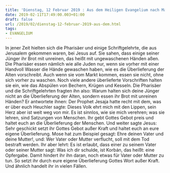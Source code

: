 ```yaml
---
title: 'Dienstag, 12 Februar 2019 : Aus dem Heiligen Evangelium nach Markus - Mk 7,1-13.'
date: 2019-02-11T17:49:00.003+01:00
draft: false
url: /2019/02/dienstag-12-februar-2019-aus-dem.html
tags: 
- EVANGELIUM
---
```


In jener Zeit hielten sich die Pharisäer und einige Schriftgelehrte, die aus Jerusalem gekommen waren, bei Jesus auf. Sie sahen, dass einige seiner Jünger ihr Brot mit unreinen, das heißt mit ungewaschenen Händen aßen. Die Pharisäer essen nämlich wie alle Juden nur, wenn sie vorher mit einer Handvoll Wasser die Hände gewaschen haben, wie es die Überlieferung der Alten vorschreibt. Auch wenn sie vom Markt kommen, essen sie nicht, ohne sich vorher zu waschen. Noch viele andere überlieferte Vorschriften halten sie ein, wie das Abspülen von Bechern, Krügen und Kesseln. Die Pharisäer und die Schriftgelehrten fragten ihn also: Warum halten sich deine Jünger nicht an die Überlieferung der Alten, sondern essen ihr Brot mit unreinen Händen? Er antwortete ihnen: Der Prophet Jesaja hatte recht mit dem, was er über euch Heuchler sagte: Dieses Volk ehrt mich mit den Lippen, sein Herz aber ist weit weg von mir. Es ist sinnlos, wie sie mich verehren; was sie lehren, sind Satzungen von Menschen. Ihr gebt Gottes Gebot preis und haltet euch an die Überlieferung der Menschen. Und weiter sagte Jesus: Sehr geschickt setzt ihr Gottes Gebot außer Kraft und haltet euch an eure eigene Überlieferung. Mose hat zum Beispiel gesagt: Ehre deinen Vater und deine Mutter!, und: Wer Vater oder Mutter verflucht, soll mit dem Tod bestraft werden. Ihr aber lehrt: Es ist erlaubt, dass einer zu seinem Vater oder seiner Mutter sagt: Was ich dir schulde, ist Korbán, das heißt: eine Opfergabe. Damit hindert ihr ihn daran, noch etwas für Vater oder Mutter zu tun. So setzt ihr durch eure eigene Überlieferung Gottes Wort außer Kraft. Und ähnlich handelt ihr in vielen Fällen.